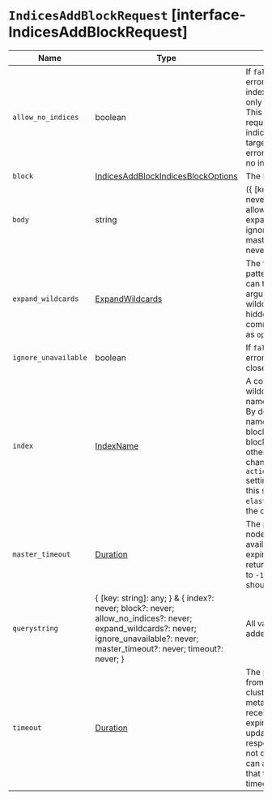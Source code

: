 # `IndicesAddBlockRequest` [interface-IndicesAddBlockRequest]

| Name | Type | Description |
| - | - | - |
| `allow_no_indices` | boolean | If `false`, the request returns an error if any wildcard expression, index alias, or `_all` value targets only missing or closed indices. This behavior applies even if the request targets other open indices. For example, a request targeting `foo*,bar*` returns an error if an index starts with `foo` but no index starts with `bar`. |
| `block` | [IndicesAddBlockIndicesBlockOptions](./IndicesAddBlockIndicesBlockOptions.md) | The block type to add to the index. |
| `body` | string | ({ [key: string]: any; } & { index?: never; block?: never; allow_no_indices?: never; expand_wildcards?: never; ignore_unavailable?: never; master_timeout?: never; timeout?: never; }) | All values in `body` will be added to the request body. |
| `expand_wildcards` | [ExpandWildcards](./ExpandWildcards.md) | The type of index that wildcard patterns can match. If the request can target data streams, this argument determines whether wildcard expressions match hidden data streams. It supports comma-separated values, such as `open,hidden`. |
| `ignore_unavailable` | boolean | If `false`, the request returns an error if it targets a missing or closed index. |
| `index` | [IndexName](./IndexName.md) | A comma-separated list or wildcard expression of index names used to limit the request. By default, you must explicitly name the indices you are adding blocks to. To allow the adding of blocks to indices with `_all`, `*`, or other wildcard expressions, change the `action.destructive_requires_name` setting to `false`. You can update this setting in the `elasticsearch.yml` file or by using the cluster update settings API. |
| `master_timeout` | [Duration](./Duration.md) | The period to wait for the master node. If the master node is not available before the timeout expires, the request fails and returns an error. It can also be set to `-1` to indicate that the request should never timeout. |
| `querystring` | { [key: string]: any; } & { index?: never; block?: never; allow_no_indices?: never; expand_wildcards?: never; ignore_unavailable?: never; master_timeout?: never; timeout?: never; } | All values in `querystring` will be added to the request querystring. |
| `timeout` | [Duration](./Duration.md) | The period to wait for a response from all relevant nodes in the cluster after updating the cluster metadata. If no response is received before the timeout expires, the cluster metadata update still applies but the response will indicate that it was not completely acknowledged. It can also be set to `-1` to indicate that the request should never timeout. |
